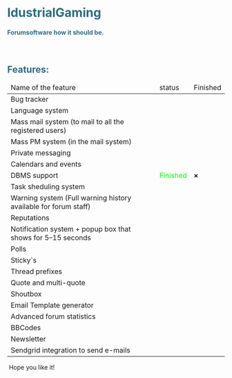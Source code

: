<h1 style="color: #2e6c80;">IdustrialGaming</h1>
<h4 style="color: #2e6c80;">Forumsoftware how it should be.</h4>
<p>&nbsp; &nbsp; &nbsp; &nbsp; &nbsp; &nbsp; &nbsp;</p>
<h2 style="color: #2e6c80;">Features:</h2>
<table class="editorDemoTable">
<thead>
<tr>
<td>Name of the feature</td>
<td>status</td>
<td>Finished</td>
</tr>
</thead>
<tbody>
<tr>
<td><span class=" author-d-4z65zz66zl57z75zyiz66zfr2fz87zwz89znujekz89zoiz70z1z86zz74zz81zlaz66zvz86zwz89zsz90zz82z4z71zz78zz85z1z87z1az75z">Bug tracker</span></td>
<td>&nbsp;</td>
<td>&nbsp;</td>
</tr>
<tr>
<td><span class=" author-d-4z65zz66zl57z75zyiz66zfr2fz87zwz89znujekz89zopbz75z4z74z9cz88z5z86z7z122zxz65zz70zskyowfz89zz67z5g">Language system</span></td>
<td>&nbsp;</td>
<td>&nbsp;</td>
</tr>
<tr>
<td><span class=" author-d-4z65zz66zl57z75zyiz66zfr2fz87zwz89znuj9vwz72zxq2wz76zyez78z8z71zz90zd3z84zz90z7atz81zz86zsz81z7z88zz66z">Mass mail system (to mail to all the registered users)</span></td>
<td>&nbsp;</td>
<td>&nbsp;</td>
</tr>
<tr>
<td><span class=" author-d-4z65zz66zl57z75zyiz66zfr2fz87zwz89znuj9vwz72zxq2wz76zyez78z8z71zz90zd3z84zz90z7atz81zz86zsz81z7z88zz66z">Mass PM system (in the mail system)</span></td>
<td>&nbsp;</td>
<td>&nbsp;</td>
</tr>
<tr>
<td><span class=" author-d-4z65zz66zl57z75zyiz66zfr2fz87zwz89znuj9vwz72zxq2wz76zyez78z8z71zz90zd3z84zz90z7atz81zz86zsz81z7z88zz66z">Private messaging</span></td>
<td>&nbsp;</td>
<td>&nbsp;</td>
</tr>
<tr>
<td><span class=" author-d-4z65zz66zl57z75zyiz66zfr2fz87zwz89znuj9vwz72zxq2wz76zyez78z8z71zz90zd3z84zz90z7atz81zz86zsz81z7z88zz66z">Cale</span><span class=" author-d-4z65zz66zl57z75zyiz66zfr2fz87zwz89znujekz89zopbz75z4z74z9cz88z5z86z7z122zxz65zz70zskyowfz89zz67z5g">n</span><span class=" author-d-4z65zz66zl57z75zyiz66zfr2fz87zwz89znuj9vwz72zxq2wz76zyez78z8z71zz90zd3z84zz90z7atz81zz86zsz81z7z88zz66z">dars and events</span></td>
<td>&nbsp;</td>
<td>&nbsp;</td>
</tr>
<tr>
<td><span class=" author-d-4z65zz66zl57z75zyiz66zfr2fz87zwz89znuj9vwz72zxq2wz76zyez78z8z71zz90zd3z84zz90z7atz81zz86zsz81z7z88zz66z">DBMS support</span></td>
<td><span style="color: #00ff00;">Finished</span></td>
<td><strong>&times;</strong></td>
</tr>
<tr>
<td><span class=" author-d-4z65zz66zl57z75zyiz66zfr2fz87zwz89znuj9vwz72zxq2wz76zyez78z8z71zz90zd3z84zz90z7atz81zz86zsz81z7z88zz66z">Task sheduling system</span></td>
<td>&nbsp;</td>
<td>&nbsp;</td>
</tr>
<tr>
<td><span class=" author-d-4z65zz66zl57z75zyiz66zfr2fz87zwz89znuj9vwz72zxq2wz76zyez78z8z71zz90zd3z84zz90z7atz81zz86zsz81z7z88zz66z">Warning system (Full warning history available for forum staff)</span></td>
<td>&nbsp;</td>
<td>&nbsp;</td>
</tr>
<tr>
<td><span class=" author-d-4z65zz66zl57z75zyiz66zfr2fz87zwz89znuj9vwz72zxq2wz76zyez78z8z71zz90zd3z84zz90z7atz81zz86zsz81z7z88zz66z">Reputations </span></td>
<td>&nbsp;</td>
<td>&nbsp;</td>
</tr>
<tr>
<td><span class=" author-d-4z65zz66zl57z75zyiz66zfr2fz87zwz89znujekz89zoiz70z1z86zz74zz81zlaz66zvz86zwz89zsz90zz82z4z71zz78zz85z1z87z1az75z">Notification system + popup box that shows for 5&ndash;15 seconds</span></td>
<td>&nbsp;</td>
<td>&nbsp;</td>
</tr>
<tr>
<td><span class=" author-d-4z65zz66zl57z75zyiz66zfr2fz87zwz89znuj9vwz72zxq2wz76zyez78z8z71zz90zd3z84zz90z7atz81zz86zsz81z7z88zz66z">Polls </span></td>
<td>&nbsp;</td>
<td>&nbsp;</td>
</tr>
<tr>
<td><span class=" author-d-4z65zz66zl57z75zyiz66zfr2fz87zwz89znujekz89zopbz75z4z74z9cz88z5z86z7z122zxz65zz70zskyowfz89zz67z5g">Sticky`s</span></td>
<td><!-- HELLO! --></td>
<td>&nbsp;</td>
</tr>
<tr>
<td><span class=" author-d-4z65zz66zl57z75zyiz66zfr2fz87zwz89znuj9vwz72zxq2wz76zyez78z8z71zz90zd3z84zz90z7atz81zz86zsz81z7z88zz66z">Thread prefixes</span></td>
<td>&nbsp;</td>
<td>&nbsp;</td>
</tr>
<tr>
<td><span class=" author-d-4z65zz66zl57z75zyiz66zfr2fz87zwz89znuj9vwz72zxq2wz76zyez78z8z71zz90zd3z84zz90z7atz81zz86zsz81z7z88zz66z">Quote and multi-quote</span></td>
<td>&nbsp;</td>
<td>&nbsp;</td>
</tr>
<tr>
<td><span class=" author-d-4z65zz66zl57z75zyiz66zfr2fz87zwz89znuj9vwz72zxq2wz76zyez78z8z71zz90zd3z84zz90z7atz81zz86zsz81z7z88zz66z"><span class=" author-d-4z65zz66zl57z75zyiz66zfr2fz87zwz89znujekz89zoiz70z1z86zz74zz81zlaz66zvz86zwz89zsz90zz82z4z71zz78zz85z1z87z1az75z">Shoutbox</span></span></td>
<td>&nbsp;</td>
<td>&nbsp;</td>
</tr>
<tr>
<td><span class=" author-d-4z65zz66zl57z75zyiz66zfr2fz87zwz89znuj9vwz72zxq2wz76zyez78z8z71zz90zd3z84zz90z7atz81zz86zsz81z7z88zz66z"><span class=" author-d-4z65zz66zl57z75zyiz66zfr2fz87zwz89znujekz89zoiz70z1z86zz74zz81zlaz66zvz86zwz89zsz90zz82z4z71zz78zz85z1z87z1az75z">Email Template <span class=" author-d-4z65zz66zl57z75zyiz66zfr2fz87zwz89znuj9vwz72zxq2wz76zyez78z8z71zz90zd3z84zz90z7atz81zz86zsz81z7z88zz66z">generator</span></span></span></td>
<td>&nbsp;</td>
<td>&nbsp;</td>
</tr>
<tr>
<td><span class=" author-d-4z65zz66zl57z75zyiz66zfr2fz87zwz89znuj9vwz72zxq2wz76zyez78z8z71zz90zd3z84zz90z7atz81zz86zsz81z7z88zz66z"><span class=" author-d-4z65zz66zl57z75zyiz66zfr2fz87zwz89znujekz89zoiz70z1z86zz74zz81zlaz66zvz86zwz89zsz90zz82z4z71zz78zz85z1z87z1az75z">Advanced forum statistics</span></span></td>
<td>&nbsp;</td>
<td>&nbsp;</td>
</tr>
<tr>
<td><span class=" author-d-4z65zz66zl57z75zyiz66zfr2fz87zwz89znuj9vwz72zxq2wz76zyez78z8z71zz90zd3z84zz90z7atz81zz86zsz81z7z88zz66z"><span class=" author-d-4z65zz66zl57z75zyiz66zfr2fz87zwz89znujekz89zoiz70z1z86zz74zz81zlaz66zvz86zwz89zsz90zz82z4z71zz78zz85z1z87z1az75z">BBCodes</span></span></td>
<td>&nbsp;</td>
<td>&nbsp;</td>
</tr>
<tr>
<td><span class=" author-d-4z65zz66zl57z75zyiz66zfr2fz87zwz89znuj9vwz72zxq2wz76zyez78z8z71zz90zd3z84zz90z7atz81zz86zsz81z7z88zz66z"><span class=" author-d-4z65zz66zl57z75zyiz66zfr2fz87zwz89znujekz89zoiz70z1z86zz74zz81zlaz66zvz86zwz89zsz90zz82z4z71zz78zz85z1z87z1az75z">Newsletter</span></span></td>
<td>&nbsp;</td>
<td>&nbsp;</td>
</tr>
<tr>
<td><span class=" author-d-4z65zz66zl57z75zyiz66zfr2fz87zwz89znuj9vwz72zxq2wz76zyez78z8z71zz90zd3z84zz90z7atz81zz86zsz81z7z88zz66z"><span class=" author-d-4z65zz66zl57z75zyiz66zfr2fz87zwz89znujekz89zoiz70z1z86zz74zz81zlaz66zvz86zwz89zsz90zz82z4z71zz78zz85z1z87z1az75z">Sendgrid integration to send e-mails</span></span></td>
<td>&nbsp;</td>
<td>&nbsp;</td>
</tr>
</tbody>
</table>
<p>&nbsp;Hope you like it!</p>